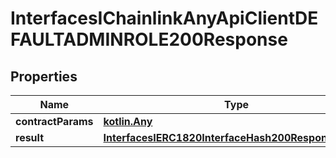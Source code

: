 
# InterfacesIChainlinkAnyApiClientDEFAULTADMINROLE200Response

## Properties
Name | Type | Description | Notes
------------ | ------------- | ------------- | -------------
**contractParams** | [**kotlin.Any**](.md) |  | 
**result** | [**InterfacesIERC1820InterfaceHash200ResponseResult**](InterfacesIERC1820InterfaceHash200ResponseResult.md) |  | 



